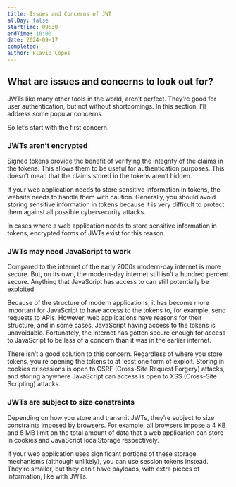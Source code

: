 ```yaml
---
title: Issues and Concerns of JWT
allDay: false
startTime: 09:30
endTime: 10:00
date: 2024-09-17
completed: 
author: Flavio Copes
---
```

## **What are issues and concerns to look out for?**

JWTs like many other tools in the world, aren’t perfect. They’re good for user authentication, but not without shortcomings. In this section, I’ll address some popular concerns.

So let’s start with the first concern.

### **JWTs aren’t encrypted**

Signed tokens provide the benefit of verifying the integrity of the claims in the tokens. This allows them to be useful for authentication purposes. This doesn’t mean that the claims stored in the tokens aren’t hidden.

If your web application needs to store sensitive information in tokens, the website needs to handle them with caution. Generally, you should avoid storing sensitive information in tokens because it is very difficult to protect them against all possible cybersecurity attacks. 

In cases where a web application needs to store sensitive information in tokens, encrypted forms of JWTs exist for this reason.

### **JWTs may need JavaScript to work**

Compared to the internet of the early 2000s modern-day internet is more secure. But, on its own, the modern-day internet still isn’t a hundred percent secure. Anything that JavaScript has access to can still potentially be exploited.

Because of the structure of modern applications, it has become more important for JavaScript to have access to the tokens to, for example, send requests to APIs. However, web applications have reasons for their structure, and in some cases, JavaScript having access to the tokens is unavoidable. Fortunately, the internet has gotten secure enough for access to JavaScript to be less of a concern than it was in the earlier internet.

There isn’t a good solution to this concern. Regardless of where you store tokens, you’re opening the tokens to at least one form of exploit. Storing in cookies or sessions is open to CSRF (Cross-Site Request Forgery) attacks, and storing anywhere JavaScript can access is open to XSS (Cross-Site Scripting) attacks.

### **JWTs are subject to size constraints**

Depending on how you store and transmit JWTs, they’re subject to size constraints imposed by browsers. For example, all browsers impose a 4 KB and 5 MB limit on the total amount of data that a web application can store in cookies and JavaScript localStorage respectively.

If your web application uses significant portions of these storage mechanisms (although unlikely), you can use session tokens instead. They’re smaller, but they can’t have payloads, with extra pieces of information, like with JWTs.